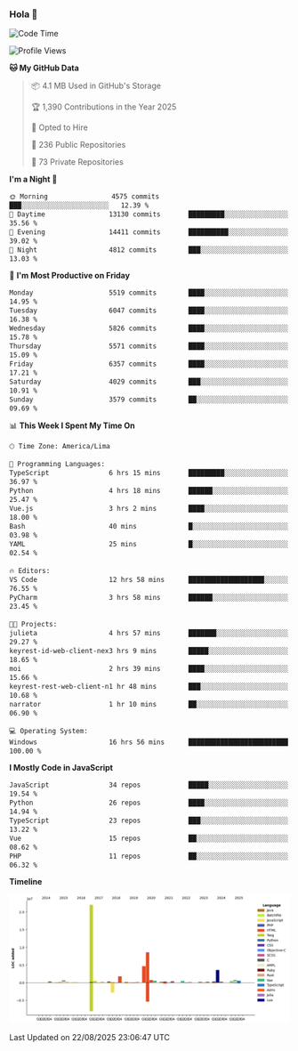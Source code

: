 ### Hola 👋

<!--START_SECTION:waka-->
![Code Time](http://img.shields.io/badge/Code%20Time-304%20hrs%2016%20mins-blue)

![Profile Views](http://img.shields.io/badge/Profile%20Views-0-blue)

**🐱 My GitHub Data** 

> 📦 4.1 MB Used in GitHub's Storage 
 > 
> 🏆 1,390 Contributions in the Year 2025
 > 
> 💼 Opted to Hire
 > 
> 📜 236 Public Repositories 
 > 
> 🔑 73 Private Repositories 
 > 
**I'm a Night 🦉** 

```text
🌞 Morning                4575 commits        ███░░░░░░░░░░░░░░░░░░░░░░   12.39 % 
🌆 Daytime                13130 commits       █████████░░░░░░░░░░░░░░░░   35.56 % 
🌃 Evening                14411 commits       ██████████░░░░░░░░░░░░░░░   39.02 % 
🌙 Night                  4812 commits        ███░░░░░░░░░░░░░░░░░░░░░░   13.03 % 
```
📅 **I'm Most Productive on Friday** 

```text
Monday                   5519 commits        ████░░░░░░░░░░░░░░░░░░░░░   14.95 % 
Tuesday                  6047 commits        ████░░░░░░░░░░░░░░░░░░░░░   16.38 % 
Wednesday                5826 commits        ████░░░░░░░░░░░░░░░░░░░░░   15.78 % 
Thursday                 5571 commits        ████░░░░░░░░░░░░░░░░░░░░░   15.09 % 
Friday                   6357 commits        ████░░░░░░░░░░░░░░░░░░░░░   17.21 % 
Saturday                 4029 commits        ███░░░░░░░░░░░░░░░░░░░░░░   10.91 % 
Sunday                   3579 commits        ██░░░░░░░░░░░░░░░░░░░░░░░   09.69 % 
```


📊 **This Week I Spent My Time On** 

```text
🕑︎ Time Zone: America/Lima

💬 Programming Languages: 
TypeScript               6 hrs 15 mins       █████████░░░░░░░░░░░░░░░░   36.97 % 
Python                   4 hrs 18 mins       ██████░░░░░░░░░░░░░░░░░░░   25.47 % 
Vue.js                   3 hrs 2 mins        ████░░░░░░░░░░░░░░░░░░░░░   18.00 % 
Bash                     40 mins             █░░░░░░░░░░░░░░░░░░░░░░░░   03.98 % 
YAML                     25 mins             █░░░░░░░░░░░░░░░░░░░░░░░░   02.54 % 

🔥 Editors: 
VS Code                  12 hrs 58 mins      ███████████████████░░░░░░   76.55 % 
PyCharm                  3 hrs 58 mins       ██████░░░░░░░░░░░░░░░░░░░   23.45 % 

🐱‍💻 Projects: 
julieta                  4 hrs 57 mins       ███████░░░░░░░░░░░░░░░░░░   29.27 % 
keyrest-id-web-client-nex3 hrs 9 mins        █████░░░░░░░░░░░░░░░░░░░░   18.65 % 
moi                      2 hrs 39 mins       ████░░░░░░░░░░░░░░░░░░░░░   15.66 % 
keyrest-rest-web-client-n1 hr 48 mins        ███░░░░░░░░░░░░░░░░░░░░░░   10.68 % 
narrator                 1 hr 10 mins        ██░░░░░░░░░░░░░░░░░░░░░░░   06.90 % 

💻 Operating System: 
Windows                  16 hrs 56 mins      █████████████████████████   100.00 % 
```

**I Mostly Code in JavaScript** 

```text
JavaScript               34 repos            █████░░░░░░░░░░░░░░░░░░░░   19.54 % 
Python                   26 repos            ████░░░░░░░░░░░░░░░░░░░░░   14.94 % 
TypeScript               23 repos            ███░░░░░░░░░░░░░░░░░░░░░░   13.22 % 
Vue                      15 repos            ██░░░░░░░░░░░░░░░░░░░░░░░   08.62 % 
PHP                      11 repos            ██░░░░░░░░░░░░░░░░░░░░░░░   06.32 % 
```



**Timeline**

![Lines of Code chart](https://raw.githubusercontent.com/KhanMaytok/KhanMaytok/master/assets/bar_graph.png)


 Last Updated on 22/08/2025 23:06:47 UTC
<!--END_SECTION:waka-->
